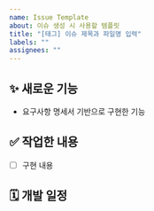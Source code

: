 ```yaml
---
name: Issue Template
about: 이슈 생성 시 사용할 템플릿
title: "[태그] 이슈 제목과 파일명 입력"
labels: ""
assignees: ""
---
```


## ✨ 새로운 기능

- 요구사항 명세서 기반으로 구현한 기능

## ✅ 작업한 내용

- [ ] 구현 내용

## 🗓️ 개발 일정

